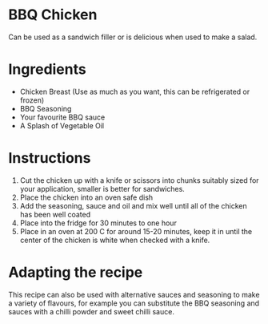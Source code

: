 # BBQ Chicken
Can be used as a sandwich filler or is delicious when used to make a salad.

Ingredients
===========
- Chicken Breast (Use as much as you want, this can be refrigerated or frozen)
- BBQ Seasoning
- Your favourite BBQ sauce
- A Splash of Vegetable Oil

Instructions
============
1. Cut the chicken up with a knife or scissors into chunks suitably sized for your application, smaller is better for sandwiches.
2. Place the chicken into an oven safe dish
3. Add the seasoning, sauce and oil and mix well until all of the chicken has been well coated
4. Place into the fridge for 30 minutes to one hour
5. Place in an oven at 200 C for around 15-20 minutes, keep it in until the center of the chicken is white when checked with a knife.

Adapting the recipe
===================
This recipe can also be used with alternative sauces and seasoning to make a variety of flavours, for example you can substitute the BBQ seasoning and sauces with a chilli powder and sweet chilli sauce.
